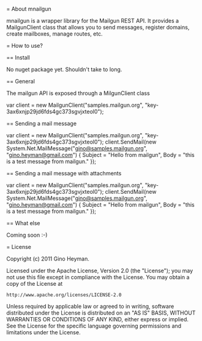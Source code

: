 = About mnailgun

mnailgun is a wrapper library for the Mailgun REST API. It provides a MailgunClient class
that allows you to send messages, register domains, create mailboxes, manage routes, etc.

= How to use?

== Install

No nuget package yet. Shouldn't take to long.

== General

The mailgun API is exposed through a MilgunClient class 

var client = new MailgunClient("samples.mailgun.org", "key-3ax6xnjp29jd6fds4gc373sgvjxteol0");

== Sending a mail message

 var client = new MailgunClient("samples.mailgun.org", "key-3ax6xnjp29jd6fds4gc373sgvjxteol0");
 client.SendMail(new System.Net.MailMessage("gino@samples.mailgun.org", "gino.heyman@gmail.com") 
 {
    Subject = "Hello from mailgun",
    Body = "this is a test message from mailgun."
 });

== Sending a mail message with attachments

 var client = new MailgunClient("samples.mailgun.org", "key-3ax6xnjp29jd6fds4gc373sgvjxteol0");
 client.SendMail(new System.Net.MailMessage("gino@samples.mailgun.org", "gino.heyman@gmail.com") 
 {
    Subject = "Hello from mailgun",
    Body = "this is a test message from mailgun."
 });

== What else

Coming soon :-)

= License

Copyright (c) 2011 Gino Heyman.

Licensed under the Apache License, Version 2.0 (the "License");
you may not use this file except in compliance with the License.
You may obtain a copy of the License at

	http://www.apache.org/licenses/LICENSE-2.0

Unless required by applicable law or agreed to in writing, software
distributed under the License is distributed on an "AS IS" BASIS,
WITHOUT WARRANTIES OR CONDITIONS OF ANY KIND, either express or implied.
See the License for the specific language governing permissions and
limitations under the License.
